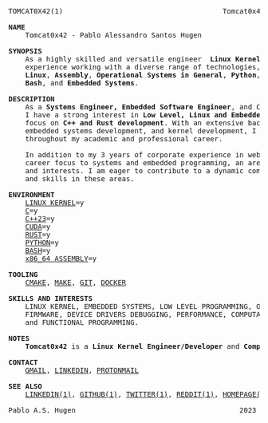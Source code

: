 <pre>
TOMCAT0X42(1)                                      Tomcat0x42                                       TOMCAT0X42(1)

<b>NAME</b>
    Tomcat0x42 - Pablo Alessandro Santos Hugen

<b>SYNOPSIS</b>
    As a highly skilled and versatile engineer <b> Linux Kernel Engineer/Developer</b>, I have extensive
    experience working with a diverse range of technologies, including <b>Rust</b>, <b>C++</b>, <b>C</b>,
    <b>Linux</b>, <b>Assembly</b>, <b>Operational Systems in General</b>, <b>Python</b>, <b>Shell Scripting</b>,
    <b>Bash</b>, and <b>Embedded Systems</b>.

<b>DESCRIPTION</b> 
    As a <b>Systems Engineer, Embedded Software Engineer</b>, and Computer Science undergraduate student, 
    I have a strong interest in <b>Low Level, Linux and Embedded Systems Programming</b>, with a particular
    focus on <b>C++ and Rust development</b>. With an extensive background in computational simulation research,
    embedded systems development, and kernel development, I have built a solid foundation in these areas
    throughout my academic and professional career.

    In addition to my 3 years of corporate experience in web technologies, I have recently shifted my
    career focus to systems and embedded programming, an area that aligns more closely with my skills 
    and interests. I am eager to contribute to a dynamic company where I can further develop my knowledge
    and skills in these areas.

<b>ENVIRONMENT</b>
    <a href="https://kernel.org/">LINUX KERNEL</a>=y
    <a href="https://en.cppreference.com/w/c/language">C</a>=y
    <a href="https://en.cppreference.com/w/cpp/23">C++23</a>=y
    <a href="https://developer.nvidia.com/cuda-toolkit">CUDA</a>=y
    <a href="https://www.rust-lang.org/">RUST</a>=y
    <a href="https://www.python.org/">PYTHON</a>=y
    <a href="https://www.gnu.org/software/bash/">BASH</a>=y
    <a href="https://nasm.us/">x86_64 ASSEMBLY</a>=y

<b>TOOLING</b>
    <a href="https://cmake.orh">CMAKE</a>, <a href="https://www.gnu.org/software/make/">MAKE</a>, <a href="http://https://git-scm.com/">GIT</a>, <a href="https://www.docker.com/">DOCKER</a>

<b>SKILLS AND INTERESTS</b>
    LINUX KERNEL, EMBEDDED SYSTEMS, LOW LEVEL PROGRAMMING, OPERATIONAL SYSTEMS,
    FIRMWARE, DEVICE DRIVERS DEBUGGING, PERFORMANCE, COMPUTATIONAL SIMULATION
    and FUNCTIONAL PROGRAMMING.

<b>NOTES</b>
    <b>Tomcat0x42</b> is a <b>Linux Kernel Engineer/Developer</b> and <b>Computer Science Undergraduate</b>.

<b>CONTACT</b>
    <a href="mailto:pablohuggem@gmail.com">GMAIL</a>, <a href="https://linkedin.com/in/pablo-alessandro-santos-hugen">LINKEDIN</a>, <a href="mailto:pabloashugen@protonmail.com">PROTONMAIL</a>

<b>SEE ALSO</b>
    <a href="https://www.linkedin.com/in/pablo-alessandro-santos-hugen/">LINKEDIN(1)</a>, <a href="https://github.com/Tomcat-42">GITHUB(1)</a>, <a href="https://twitter.com/HugenPablo">TWITTER(1)</a>, <a href="https://www.reddit.com/user/Tomcat_42">REDDIT(1)</a>, <a href="https://tomcat0x42.me/">HOMEPAGE(1)</a>

Pablo A.S. Hugen                                       2023                                        TOMCAT0X42(1)
</pre>
